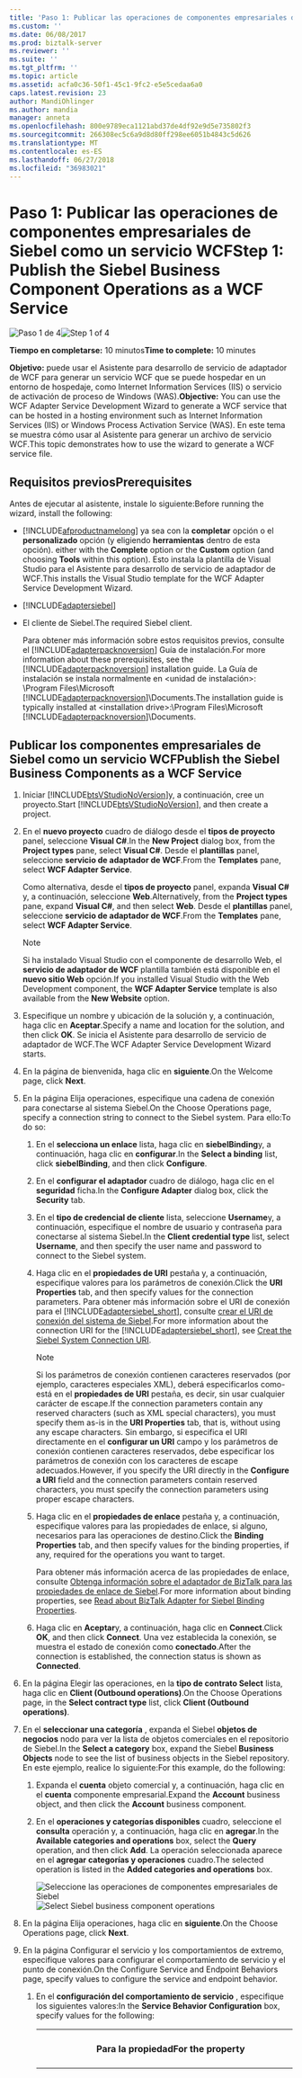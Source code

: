 ```yaml
---
title: 'Paso 1: Publicar las operaciones de componentes empresariales de Siebel como un servicio WCF | Microsoft Docs'
ms.custom: ''
ms.date: 06/08/2017
ms.prod: biztalk-server
ms.reviewer: ''
ms.suite: ''
ms.tgt_pltfrm: ''
ms.topic: article
ms.assetid: acfa0c36-50f1-45c1-9fc2-e5e5cedaa6a0
caps.latest.revision: 23
author: MandiOhlinger
ms.author: mandia
manager: anneta
ms.openlocfilehash: 800e9789eca1121abd37de4df92e9d5e735802f3
ms.sourcegitcommit: 266308ec5c6a9d8d80ff298ee6051b4843c5d626
ms.translationtype: MT
ms.contentlocale: es-ES
ms.lasthandoff: 06/27/2018
ms.locfileid: "36983021"
---
```

# <a name="step-1-publish-the-siebel-business-component-operations-as-a-wcf-service"></a><span data-ttu-id="fc340-102">Paso 1: Publicar las operaciones de componentes empresariales de Siebel como un servicio WCF</span><span class="sxs-lookup"><span data-stu-id="fc340-102">Step 1: Publish the Siebel Business Component Operations as a WCF Service</span></span>
<span data-ttu-id="fc340-103">![Paso 1 de 4](../../adapters-and-accelerators/adapter-oracle-ebs/media/step-1of4.gif "Step_1of4")</span><span class="sxs-lookup"><span data-stu-id="fc340-103">![Step 1 of 4](../../adapters-and-accelerators/adapter-oracle-ebs/media/step-1of4.gif "Step_1of4")</span></span>  
  
 <span data-ttu-id="fc340-104">**Tiempo en completarse:** 10 minutos</span><span class="sxs-lookup"><span data-stu-id="fc340-104">**Time to complete:** 10 minutes</span></span>  
  
 <span data-ttu-id="fc340-105">**Objetivo:** puede usar el Asistente para desarrollo de servicio de adaptador de WCF para generar un servicio WCF que se puede hospedar en un entorno de hospedaje, como Internet Information Services (IIS) o servicio de activación de proceso de Windows (WAS).</span><span class="sxs-lookup"><span data-stu-id="fc340-105">**Objective:** You can use the WCF Adapter Service Development Wizard to generate a WCF service that can be hosted in a hosting environment such as Internet Information Services (IIS) or Windows Process Activation Service (WAS).</span></span> <span data-ttu-id="fc340-106">En este tema se muestra cómo usar al Asistente para generar un archivo de servicio WCF.</span><span class="sxs-lookup"><span data-stu-id="fc340-106">This topic demonstrates how to use the wizard to generate a WCF service file.</span></span>  
  
## <a name="prerequisites"></a><span data-ttu-id="fc340-107">Requisitos previos</span><span class="sxs-lookup"><span data-stu-id="fc340-107">Prerequisites</span></span>  
 <span data-ttu-id="fc340-108">Antes de ejecutar al asistente, instale lo siguiente:</span><span class="sxs-lookup"><span data-stu-id="fc340-108">Before running the wizard, install the following:</span></span>  
  
- [!INCLUDE[afproductnamelong](../../includes/afproductnamelong-md.md)]<span data-ttu-id="fc340-109"> ya sea con la **completar** opción o el **personalizado** opción (y eligiendo **herramientas** dentro de esta opción).</span><span class="sxs-lookup"><span data-stu-id="fc340-109"> either with the **Complete** option or the **Custom** option (and choosing **Tools** within this option).</span></span> <span data-ttu-id="fc340-110">Esto instala la plantilla de Visual Studio para el Asistente para desarrollo de servicio de adaptador de WCF.</span><span class="sxs-lookup"><span data-stu-id="fc340-110">This installs the Visual Studio template for the WCF Adapter Service Development Wizard.</span></span>  
  
- [!INCLUDE[adaptersiebel](../../includes/adaptersiebel-md.md)]  
  
- <span data-ttu-id="fc340-111">El cliente de Siebel.</span><span class="sxs-lookup"><span data-stu-id="fc340-111">The required Siebel client.</span></span>  
  
  <span data-ttu-id="fc340-112">Para obtener más información sobre estos requisitos previos, consulte el [!INCLUDE[adapterpacknoversion](../../includes/adapterpacknoversion-md.md)] Guía de instalación.</span><span class="sxs-lookup"><span data-stu-id="fc340-112">For more information about these prerequisites, see the [!INCLUDE[adapterpacknoversion](../../includes/adapterpacknoversion-md.md)] installation guide.</span></span> <span data-ttu-id="fc340-113">La Guía de instalación se instala normalmente en \<unidad de instalación\>: \Program Files\Microsoft [!INCLUDE[adapterpacknoversion](../../includes/adapterpacknoversion-md.md)]\Documents.</span><span class="sxs-lookup"><span data-stu-id="fc340-113">The installation guide is typically installed at \<installation drive\>:\Program Files\Microsoft [!INCLUDE[adapterpacknoversion](../../includes/adapterpacknoversion-md.md)]\Documents.</span></span>  
  
## <a name="publish-the-siebel-business-components-as-a-wcf-service"></a><span data-ttu-id="fc340-114">Publicar los componentes empresariales de Siebel como un servicio WCF</span><span class="sxs-lookup"><span data-stu-id="fc340-114">Publish the Siebel Business Components as a WCF Service</span></span>  
  
1. <span data-ttu-id="fc340-115">Iniciar [!INCLUDE[btsVStudioNoVersion](../../includes/btsvstudionoversion-md.md)]y, a continuación, cree un proyecto.</span><span class="sxs-lookup"><span data-stu-id="fc340-115">Start [!INCLUDE[btsVStudioNoVersion](../../includes/btsvstudionoversion-md.md)], and then create a project.</span></span>  
  
2. <span data-ttu-id="fc340-116">En el **nuevo proyecto** cuadro de diálogo desde el **tipos de proyecto** panel, seleccione **Visual C#**.</span><span class="sxs-lookup"><span data-stu-id="fc340-116">In the **New Project** dialog box, from the **Project types** pane, select **Visual C#**.</span></span> <span data-ttu-id="fc340-117">Desde el **plantillas** panel, seleccione **servicio de adaptador de WCF**.</span><span class="sxs-lookup"><span data-stu-id="fc340-117">From the **Templates** pane, select **WCF Adapter Service**.</span></span>  
  
    <span data-ttu-id="fc340-118">Como alternativa, desde el **tipos de proyecto** panel, expanda **Visual C#** y, a continuación, seleccione **Web**.</span><span class="sxs-lookup"><span data-stu-id="fc340-118">Alternatively, from the **Project types** pane, expand **Visual C#**, and then select **Web**.</span></span> <span data-ttu-id="fc340-119">Desde el **plantillas** panel, seleccione **servicio de adaptador de WCF**.</span><span class="sxs-lookup"><span data-stu-id="fc340-119">From the **Templates** pane, select **WCF Adapter Service**.</span></span>  
  
   > [!NOTE]
   >  <span data-ttu-id="fc340-120">Si ha instalado Visual Studio con el componente de desarrollo Web, el **servicio de adaptador de WCF** plantilla también está disponible en el **nuevo sitio Web** opción.</span><span class="sxs-lookup"><span data-stu-id="fc340-120">If you installed Visual Studio with the Web Development component, the **WCF Adapter Service** template is also available from the **New Website** option.</span></span>  
  
3. <span data-ttu-id="fc340-121">Especifique un nombre y ubicación de la solución y, a continuación, haga clic en **Aceptar**.</span><span class="sxs-lookup"><span data-stu-id="fc340-121">Specify a name and location for the solution, and then click **OK**.</span></span> <span data-ttu-id="fc340-122">Se inicia el Asistente para desarrollo de servicio de adaptador de WCF.</span><span class="sxs-lookup"><span data-stu-id="fc340-122">The WCF Adapter Service Development Wizard starts.</span></span>  
  
4. <span data-ttu-id="fc340-123">En la página de bienvenida, haga clic en **siguiente**.</span><span class="sxs-lookup"><span data-stu-id="fc340-123">On the Welcome page, click **Next**.</span></span>  
  
5. <span data-ttu-id="fc340-124">En la página Elija operaciones, especifique una cadena de conexión para conectarse al sistema Siebel.</span><span class="sxs-lookup"><span data-stu-id="fc340-124">On the Choose Operations page, specify a connection string to connect to the Siebel system.</span></span> <span data-ttu-id="fc340-125">Para ello:</span><span class="sxs-lookup"><span data-stu-id="fc340-125">To do so:</span></span>  
  
   1. <span data-ttu-id="fc340-126">En el **selecciona un enlace** lista, haga clic en **siebelBinding**y, a continuación, haga clic en **configurar**.</span><span class="sxs-lookup"><span data-stu-id="fc340-126">In the **Select a binding** list, click **siebelBinding**, and then click **Configure**.</span></span>  
  
   2. <span data-ttu-id="fc340-127">En el **configurar el adaptador** cuadro de diálogo, haga clic en el **seguridad** ficha.</span><span class="sxs-lookup"><span data-stu-id="fc340-127">In the **Configure Adapter** dialog box, click the **Security** tab.</span></span>  
  
   3. <span data-ttu-id="fc340-128">En el **tipo de credencial de cliente** lista, seleccione **Username**y, a continuación, especifique el nombre de usuario y contraseña para conectarse al sistema Siebel.</span><span class="sxs-lookup"><span data-stu-id="fc340-128">In the **Client credential type** list, select **Username**, and then specify the user name and password to connect to the Siebel system.</span></span>  
  
   4. <span data-ttu-id="fc340-129">Haga clic en el **propiedades de URI** pestaña y, a continuación, especifique valores para los parámetros de conexión.</span><span class="sxs-lookup"><span data-stu-id="fc340-129">Click the **URI Properties** tab, and then specify values for the connection parameters.</span></span> <span data-ttu-id="fc340-130">Para obtener más información sobre el URI de conexión para el [!INCLUDE[adaptersiebel_short](../../includes/adaptersiebel-short-md.md)], consulte [crear el URI de conexión del sistema de Siebel](../../adapters-and-accelerators/adapter-siebel/create-the-siebel-system-connection-uri.md).</span><span class="sxs-lookup"><span data-stu-id="fc340-130">For more information about the connection URI for the [!INCLUDE[adaptersiebel_short](../../includes/adaptersiebel-short-md.md)], see [Creat the Siebel System Connection URI](../../adapters-and-accelerators/adapter-siebel/create-the-siebel-system-connection-uri.md).</span></span>  
  
      > [!NOTE]
      >  <span data-ttu-id="fc340-131">Si los parámetros de conexión contienen caracteres reservados (por ejemplo, caracteres especiales XML), deberá especificarlos como-está en el **propiedades de URI** pestaña, es decir, sin usar cualquier carácter de escape.</span><span class="sxs-lookup"><span data-stu-id="fc340-131">If the connection parameters contain any reserved characters (such as XML special characters), you must specify them as-is in the **URI Properties** tab, that is, without using any escape characters.</span></span> <span data-ttu-id="fc340-132">Sin embargo, si especifica el URI directamente en el **configurar un URI** campo y los parámetros de conexión contienen caracteres reservados, debe especificar los parámetros de conexión con los caracteres de escape adecuados.</span><span class="sxs-lookup"><span data-stu-id="fc340-132">However, if you specify the URI directly in the **Configure a URI** field and the connection parameters contain reserved characters, you must specify the connection parameters using proper escape characters.</span></span>  
  
   5. <span data-ttu-id="fc340-133">Haga clic en el **propiedades de enlace** pestaña y, a continuación, especifique valores para las propiedades de enlace, si alguno, necesarios para las operaciones de destino.</span><span class="sxs-lookup"><span data-stu-id="fc340-133">Click the **Binding Properties** tab, and then specify values for the binding properties, if any, required for the operations you want to target.</span></span>  
  
       <span data-ttu-id="fc340-134">Para obtener más información acerca de las propiedades de enlace, consulte [Obtenga información sobre el adaptador de BizTalk para las propiedades de enlace de Siebel](../../adapters-and-accelerators/adapter-siebel/read-about-biztalk-adapter-for-siebel-binding-properties.md).</span><span class="sxs-lookup"><span data-stu-id="fc340-134">For more information about binding properties, see [Read about BizTalk Adapter for Siebel Binding Properties](../../adapters-and-accelerators/adapter-siebel/read-about-biztalk-adapter-for-siebel-binding-properties.md).</span></span>  
  
   6. <span data-ttu-id="fc340-135">Haga clic en **Aceptar**y, a continuación, haga clic en **Connect**.</span><span class="sxs-lookup"><span data-stu-id="fc340-135">Click **OK**, and then click **Connect**.</span></span> <span data-ttu-id="fc340-136">Una vez establecida la conexión, se muestra el estado de conexión como **conectado**.</span><span class="sxs-lookup"><span data-stu-id="fc340-136">After the connection is established, the connection status is shown as **Connected**.</span></span>  
  
6. <span data-ttu-id="fc340-137">En la página Elegir las operaciones, en la **tipo de contrato Select** lista, haga clic en **Client (Outbound operations)**.</span><span class="sxs-lookup"><span data-stu-id="fc340-137">On the Choose Operations page, in the **Select contract type** list, click **Client (Outbound operations)**.</span></span>  
  
7. <span data-ttu-id="fc340-138">En el **seleccionar una categoría** , expanda el Siebel **objetos de negocios** nodo para ver la lista de objetos comerciales en el repositorio de Siebel.</span><span class="sxs-lookup"><span data-stu-id="fc340-138">In the **Select a category** box, expand the Siebel **Business Objects** node to see the list of business objects in the Siebel repository.</span></span> <span data-ttu-id="fc340-139">En este ejemplo, realice lo siguiente:</span><span class="sxs-lookup"><span data-stu-id="fc340-139">For this example, do the following:</span></span>  
  
   1.  <span data-ttu-id="fc340-140">Expanda el **cuenta** objeto comercial y, a continuación, haga clic en el **cuenta** componente empresarial.</span><span class="sxs-lookup"><span data-stu-id="fc340-140">Expand the **Account** business object, and then click the **Account** business component.</span></span>  
  
   2.  <span data-ttu-id="fc340-141">En el **operaciones y categorías disponibles** cuadro, seleccione el **consulta** operación y, a continuación, haga clic en **agregar**.</span><span class="sxs-lookup"><span data-stu-id="fc340-141">In the **Available categories and operations** box, select the **Query** operation, and then click **Add**.</span></span> <span data-ttu-id="fc340-142">La operación seleccionada aparece en el **agregar categorías y operaciones** cuadro.</span><span class="sxs-lookup"><span data-stu-id="fc340-142">The selected operation is listed in the **Added categories and operations** box.</span></span>  
  
        <span data-ttu-id="fc340-143">![Seleccione las operaciones de componentes empresariales de Siebel](../../adapters-and-accelerators/adapter-siebel/media/ed0cb649-dc4d-49ce-9541-c491c9cc9ac9.gif "ed0cb649-dc4d-49ce-9541-c491c9cc9ac9")</span><span class="sxs-lookup"><span data-stu-id="fc340-143">![Select Siebel business component operations](../../adapters-and-accelerators/adapter-siebel/media/ed0cb649-dc4d-49ce-9541-c491c9cc9ac9.gif "ed0cb649-dc4d-49ce-9541-c491c9cc9ac9")</span></span>  
  
8. <span data-ttu-id="fc340-144">En la página Elija operaciones, haga clic en **siguiente**.</span><span class="sxs-lookup"><span data-stu-id="fc340-144">On the Choose Operations page, click **Next**.</span></span>  
  
9. <span data-ttu-id="fc340-145">En la página Configurar el servicio y los comportamientos de extremo, especifique valores para configurar el comportamiento de servicio y el punto de conexión.</span><span class="sxs-lookup"><span data-stu-id="fc340-145">On the Configure Service and Endpoint Behaviors page, specify values to configure the service and endpoint behavior.</span></span>  
  
   1. <span data-ttu-id="fc340-146">En el **configuración del comportamiento de servicio** , especifique los siguientes valores:</span><span class="sxs-lookup"><span data-stu-id="fc340-146">In the **Service Behavior Configuration** box, specify values for the following:</span></span>  
  
      |<span data-ttu-id="fc340-147">Para la propiedad</span><span class="sxs-lookup"><span data-stu-id="fc340-147">For the property</span></span>|<span data-ttu-id="fc340-148">Especifique el valor</span><span class="sxs-lookup"><span data-stu-id="fc340-148">Specify the value</span></span>|  
      |----------------------|-----------------------|  
      |<span data-ttu-id="fc340-149">EnableMetadataExchange</span><span class="sxs-lookup"><span data-stu-id="fc340-149">EnableMetadataExchange</span></span>|<span data-ttu-id="fc340-150">Establezca esta opción en **True** para crear un extremo de intercambio de metadatos.</span><span class="sxs-lookup"><span data-stu-id="fc340-150">Set this to **True** to create a metadata exchange endpoint.</span></span> <span data-ttu-id="fc340-151">Si establece esta configuración **True**, disponer de los metadatos del servicio mediante protocolos estandarizados, como las solicitudes de WS-Metadata Exchange (MEX) y HTTP/GET.</span><span class="sxs-lookup"><span data-stu-id="fc340-151">By setting this to **True**, you make the service metadata available using standardized protocols, such as WS-Metadata Exchange (MEX) and HTTP/GET requests.</span></span><br /><br /> <span data-ttu-id="fc340-152">El valor predeterminado es **False**.</span><span class="sxs-lookup"><span data-stu-id="fc340-152">Default is **False**.</span></span>|  
      |<span data-ttu-id="fc340-153">IncludeExceptionDetailsinFault</span><span class="sxs-lookup"><span data-stu-id="fc340-153">IncludeExceptionDetailsinFault</span></span>|<span data-ttu-id="fc340-154">Establezca esta opción en **True** para incluir la información de excepción administrada en detalle de errores SOAP devueltos al cliente con fines de depuración.</span><span class="sxs-lookup"><span data-stu-id="fc340-154">Set this to **True** to include managed exception information in detail of SOAP faults returned to the client for debugging purposes.</span></span> <span data-ttu-id="fc340-155">El valor predeterminado es **False**.</span><span class="sxs-lookup"><span data-stu-id="fc340-155">Default is **False**.</span></span>|  
      |<span data-ttu-id="fc340-156">Nombre</span><span class="sxs-lookup"><span data-stu-id="fc340-156">Name</span></span>|<span data-ttu-id="fc340-157">Nombre de la configuración de comportamiento de servicio.</span><span class="sxs-lookup"><span data-stu-id="fc340-157">Name for the service behavior configuration.</span></span>|  
      |<span data-ttu-id="fc340-158">UseServiceCertificate</span><span class="sxs-lookup"><span data-stu-id="fc340-158">UseServiceCertificate</span></span>|<span data-ttu-id="fc340-159">Especifica si desea usar el modo de seguridad de nivel de mensaje de WCF.</span><span class="sxs-lookup"><span data-stu-id="fc340-159">Specifies whether you want to use the message level security mode of WCF.</span></span> <span data-ttu-id="fc340-160">El valor predeterminado es **True**.</span><span class="sxs-lookup"><span data-stu-id="fc340-160">Default is **True**.</span></span><br /><br /> <span data-ttu-id="fc340-161">Para este tutorial, debe establecer esto en **False**.</span><span class="sxs-lookup"><span data-stu-id="fc340-161">For this tutorial, you must set this to **False**.</span></span>|  
      |<span data-ttu-id="fc340-162">FindValue</span><span class="sxs-lookup"><span data-stu-id="fc340-162">FindValue</span></span>|<span data-ttu-id="fc340-163">Una cadena que especifica el valor que se busca en el almacén de certificados X.509.</span><span class="sxs-lookup"><span data-stu-id="fc340-163">A string that specifies the value to search for in the X.509 certificate store.</span></span><br /><br /> <span data-ttu-id="fc340-164">**Nota:** especifica un valor para esta propiedad sólo si **UseServiceCertificate** está establecido en **True**.</span><span class="sxs-lookup"><span data-stu-id="fc340-164">**Note:** Specify a value for this property only if **UseServiceCertificate** is set to **True**.</span></span>|  
      |<span data-ttu-id="fc340-165">StoreLocation</span><span class="sxs-lookup"><span data-stu-id="fc340-165">StoreLocation</span></span>|<span data-ttu-id="fc340-166">Un valor que especifica la ubicación del almacén de certificados que el servicio puede utilizar para validar el certificado del cliente.</span><span class="sxs-lookup"><span data-stu-id="fc340-166">A value that specifies the location of the certificate store that the service can use to validate the client's certificate.</span></span><br /><br /> <span data-ttu-id="fc340-167">**Nota:** especifica un valor para esta propiedad sólo si **UseServiceCertificate** está establecido en **True**.</span><span class="sxs-lookup"><span data-stu-id="fc340-167">**Note:** Specify a value for this property only if **UseServiceCertificate** is set to **True**.</span></span>|  
      |<span data-ttu-id="fc340-168">StoreName</span><span class="sxs-lookup"><span data-stu-id="fc340-168">StoreName</span></span>|<span data-ttu-id="fc340-169">Nombre del almacén de certificados X.509 para abrir.</span><span class="sxs-lookup"><span data-stu-id="fc340-169">Name of the X.509 certificate store to open.</span></span><br /><br /> <span data-ttu-id="fc340-170">**Nota:** especifica un valor para esta propiedad sólo si **UseServiceCertificate** está establecido en **True**.</span><span class="sxs-lookup"><span data-stu-id="fc340-170">**Note:** Specify a value for this property only if **UseServiceCertificate** is set to **True**.</span></span>|  
      |<span data-ttu-id="fc340-171">X509FindType</span><span class="sxs-lookup"><span data-stu-id="fc340-171">X509FindType</span></span>|<span data-ttu-id="fc340-172">El tipo de búsqueda X.509 que se ejecutará.</span><span class="sxs-lookup"><span data-stu-id="fc340-172">The type of X.509 search to be executed.</span></span><br /><br /> <span data-ttu-id="fc340-173">**Nota:** especifica un valor para esta propiedad sólo si **UseServiceCertificate** está establecido en **True**.</span><span class="sxs-lookup"><span data-stu-id="fc340-173">**Note:** Specify a value for this property only if **UseServiceCertificate** is set to **True**.</span></span>|  
  
      > [!NOTE]
      >  <span data-ttu-id="fc340-174">Para obtener más información acerca de los certificados y las propiedades asociadas, consulte [X509ClientCertificateCredentialsElement propiedades](https://msdn.microsoft.com/library/system.servicemodel.configuration.x509clientcertificatecredentialselement_properties.aspx).</span><span class="sxs-lookup"><span data-stu-id="fc340-174">For more information about the certificates and the associated properties, see [X509ClientCertificateCredentialsElement Properties](https://msdn.microsoft.com/library/system.servicemodel.configuration.x509clientcertificatecredentialselement_properties.aspx).</span></span>
  
   2. <span data-ttu-id="fc340-175">En el **configuración del comportamiento de punto de conexión** , especifique los siguientes valores:</span><span class="sxs-lookup"><span data-stu-id="fc340-175">In the **Endpoint Behavior Configuration** box, specify values for the following:</span></span>  
  
      |<span data-ttu-id="fc340-176">Para la propiedad</span><span class="sxs-lookup"><span data-stu-id="fc340-176">For the property</span></span>|<span data-ttu-id="fc340-177">Especifique el valor</span><span class="sxs-lookup"><span data-stu-id="fc340-177">Specify the value</span></span>|  
      |----------------------|-----------------------|  
      |<span data-ttu-id="fc340-178">Tipo de autenticación</span><span class="sxs-lookup"><span data-stu-id="fc340-178">Authentication Type</span></span>|<span data-ttu-id="fc340-179">: Establezca esta opción en **ClientCredentialUserNamePassword** para permitir que los clientes especificar el nombre de usuario y la contraseña al utilizar el servicio WCF.</span><span class="sxs-lookup"><span data-stu-id="fc340-179">- Set this to **ClientCredentialUserNamePassword** to enable the clients to specify the user name and password while consuming the WCF service.</span></span><br /><br /> <span data-ttu-id="fc340-180">: Establezca esta opción en **HTTPUserNamePassword** para permitir que los clientes especificar el nombre de usuario y contraseña como parte del encabezado HTTP.</span><span class="sxs-lookup"><span data-stu-id="fc340-180">- Set this to **HTTPUserNamePassword** to enable clients to specify user name and password as part of the HTTP header.</span></span><br /><br /> <span data-ttu-id="fc340-181">: Establezca esta opción en **automática** primero habilite los clientes especificar credenciales a través de la **ClientCredential** interfaz.</span><span class="sxs-lookup"><span data-stu-id="fc340-181">- Set this to **Auto** to first enable clients to specify credentials through the **ClientCredential** interface.</span></span> <span data-ttu-id="fc340-182">Si se produce un error, los clientes pueden pasar credenciales como parte del encabezado HTTP.</span><span class="sxs-lookup"><span data-stu-id="fc340-182">If this fails, clients can pass credentials as part of the HTTP header.</span></span><br /><br /> <span data-ttu-id="fc340-183">El valor predeterminado es **automática**. Para que Microsoft Office SharePoint Server consumir el servicio WCF, debe establecer esto como **HTTPUserNamePassword**.</span><span class="sxs-lookup"><span data-stu-id="fc340-183">Default is **Auto**. For Microsoft Office SharePoint Server to consume the WCF service, you should set this as **HTTPUserNamePassword**.</span></span>|  
      |<span data-ttu-id="fc340-184">Nombre</span><span class="sxs-lookup"><span data-stu-id="fc340-184">Name</span></span>|<span data-ttu-id="fc340-185">Especifique un nombre para la configuración de comportamiento de punto de conexión.</span><span class="sxs-lookup"><span data-stu-id="fc340-185">Specify a name for the endpoint behavior configuration.</span></span>|  
      |<span data-ttu-id="fc340-186">UsernameHeader</span><span class="sxs-lookup"><span data-stu-id="fc340-186">UsernameHeader</span></span>|<span data-ttu-id="fc340-187">Nombre para el encabezado de nombre de usuario.</span><span class="sxs-lookup"><span data-stu-id="fc340-187">Name for the user name header.</span></span> <span data-ttu-id="fc340-188">En este ejemplo, especificar **MyUserHeader**.</span><span class="sxs-lookup"><span data-stu-id="fc340-188">For this example, specify **MyUserHeader**.</span></span> <span data-ttu-id="fc340-189">Para obtener más información acerca de los encabezados HTTP, vea "Soporte técnico para Custom HTTP y SOAP Headers" en [ http://go.microsoft.com/fwlink/?LinkId=106692 ](http://go.microsoft.com/fwlink/?LinkId=106692).</span><span class="sxs-lookup"><span data-stu-id="fc340-189">For more information about HTTP headers, see "Support for Custom HTTP and SOAP Headers" at [http://go.microsoft.com/fwlink/?LinkId=106692](http://go.microsoft.com/fwlink/?LinkId=106692).</span></span><br /><br /> <span data-ttu-id="fc340-190">**Nota:** debe especificar un valor para esta propiedad si el **tipo de autenticación** está establecido en **HTTPUserNamePassword**.</span><span class="sxs-lookup"><span data-stu-id="fc340-190">**Note:** You must specify a value for this property if the **Authentication Type** is set to **HTTPUserNamePassword**.</span></span> <span data-ttu-id="fc340-191">Si **tipo de autenticación** está establecido en **automática**, esta propiedad es opcional.</span><span class="sxs-lookup"><span data-stu-id="fc340-191">If **Authentication Type** is set to **Auto**, this property is optional.</span></span>|  
      |<span data-ttu-id="fc340-192">PasswordHeader</span><span class="sxs-lookup"><span data-stu-id="fc340-192">PasswordHeader</span></span>|<span data-ttu-id="fc340-193">Nombre de encabezado de la contraseña.</span><span class="sxs-lookup"><span data-stu-id="fc340-193">Name for the password header.</span></span> <span data-ttu-id="fc340-194">En este ejemplo, especificar **MyPassHeader**.</span><span class="sxs-lookup"><span data-stu-id="fc340-194">For this example, specify **MyPassHeader**.</span></span> <span data-ttu-id="fc340-195">Para obtener más información acerca de los encabezados HTTP, vea "Soporte técnico para Custom HTTP y SOAP Headers" en [ http://go.microsoft.com/fwlink/?LinkId=106692 ](http://go.microsoft.com/fwlink/?LinkId=106692).</span><span class="sxs-lookup"><span data-stu-id="fc340-195">For more information about HTTP headers, see "Support for Custom HTTP and SOAP Headers" at [http://go.microsoft.com/fwlink/?LinkId=106692](http://go.microsoft.com/fwlink/?LinkId=106692).</span></span><br /><br /> <span data-ttu-id="fc340-196">**Nota:** debe especificar un valor para esta propiedad si el **tipo de autenticación** está establecido en **HTTPUserNamePassword**.</span><span class="sxs-lookup"><span data-stu-id="fc340-196">**Note:** You must specify a value for this property if the **Authentication Type** is set to **HTTPUserNamePassword**.</span></span> <span data-ttu-id="fc340-197">Si **tipo de autenticación** está establecido en **automática**, esta propiedad es opcional.</span><span class="sxs-lookup"><span data-stu-id="fc340-197">If **Authentication Type** is set to **Auto**, this property is optional.</span></span>|  
  
      <span data-ttu-id="fc340-198">En la siguiente ilustración muestra la página Configurar el servicio y los comportamientos de punto de conexión con los valores especificados.</span><span class="sxs-lookup"><span data-stu-id="fc340-198">The following figure shows the Configure Service and Endpoint Behaviors page with the specified values.</span></span>  
  
      <span data-ttu-id="fc340-199">![Configurar la página de servicio y los comportamientos de extremo](../../adapters-and-accelerators/adapter-sap/media/0a286b0c-7f0d-46c5-9b56-29bef3a1deea.gif "0a286b0c-7f0d-46c5-9b56-29bef3a1deea")</span><span class="sxs-lookup"><span data-stu-id="fc340-199">![Configure Service and Endpoint Behaviors page](../../adapters-and-accelerators/adapter-sap/media/0a286b0c-7f0d-46c5-9b56-29bef3a1deea.gif "0a286b0c-7f0d-46c5-9b56-29bef3a1deea")</span></span>  
  
10. <span data-ttu-id="fc340-200">En la página Configurar el servicio y los comportamientos de extremo, haga clic en **siguiente**.</span><span class="sxs-lookup"><span data-stu-id="fc340-200">On the Configure Service and Endpoint Behaviors page, click **Next**.</span></span>  
  
11. <span data-ttu-id="fc340-201">En la página Configurar el enlace de punto de conexión de servicio y la dirección, el **seleccione un contrato para configurar** cuadro muestran los contratos para los componentes empresariales de Siebel para el que ha seleccionado las operaciones en la página Elija operaciones.</span><span class="sxs-lookup"><span data-stu-id="fc340-201">On the Configure Service Endpoint Binding and Address page, the **Select a contract to configure** box lists the contracts for the Siebel business components for which you selected the operations on the Choose Operations page.</span></span> <span data-ttu-id="fc340-202">El **operaciones en el contrato seleccionado** cuadro muestra las operaciones que seleccionó para cada artefacto en la página Elija operaciones.</span><span class="sxs-lookup"><span data-stu-id="fc340-202">The **Operations under the selected contract** box displays the operations you selected for each artifact on the Choose Operations page.</span></span>  
  
12. <span data-ttu-id="fc340-203">En el **configurar el enlace para el contrato y dirección** , especifique los siguientes valores:</span><span class="sxs-lookup"><span data-stu-id="fc340-203">In the **Configure the address and binding for the contract** box, specify values for the following:</span></span>  
  
    |<span data-ttu-id="fc340-204">Para la propiedad</span><span class="sxs-lookup"><span data-stu-id="fc340-204">For the property</span></span>|<span data-ttu-id="fc340-205">Especifique el valor</span><span class="sxs-lookup"><span data-stu-id="fc340-205">Specify the value</span></span>|  
    |----------------------|-----------------------|  
    |<span data-ttu-id="fc340-206">Configuración de enlace</span><span class="sxs-lookup"><span data-stu-id="fc340-206">Binding Configuration</span></span>|<span data-ttu-id="fc340-207">El Asistente solo admite el enlace HTTP básico.</span><span class="sxs-lookup"><span data-stu-id="fc340-207">The wizard only supports basic HTTP binding.</span></span> <span data-ttu-id="fc340-208">Por lo tanto, se rellena automáticamente el campo de la configuración de enlace a *System.ServiceModel.Configuration.BasicHttpBindingElement*.</span><span class="sxs-lookup"><span data-stu-id="fc340-208">So, the binding configuration field is automatically populated to *System.ServiceModel.Configuration.BasicHttpBindingElement*.</span></span><br /><br /> <span data-ttu-id="fc340-209">Haga clic en el botón de puntos suspensivos **(...)**  para cambiar las propiedades para el enlace HTTP.</span><span class="sxs-lookup"><span data-stu-id="fc340-209">Click the ellipsis button **(…)** to change the properties for HTTP binding.</span></span> <span data-ttu-id="fc340-210">Para utilizar un canal de comunicación seguro, siempre se debe establecer el **modo** propiedad **transporte**.</span><span class="sxs-lookup"><span data-stu-id="fc340-210">To use a secure communication channel, you must always set the **Mode** property to **Transport**.</span></span> <span data-ttu-id="fc340-211">El asistente establece el valor predeterminado para el **modo** propiedad como **transporte**.</span><span class="sxs-lookup"><span data-stu-id="fc340-211">The wizard sets the default value for the **Mode** property as **Transport**.</span></span><br /><br /> <span data-ttu-id="fc340-212">Para obtener más información acerca de los otros enlaces expone, consulte [BasicHttpBindingElement clase](https://msdn.microsoft.com/library/system.servicemodel.configuration.basichttpbindingelement.aspx).</span><span class="sxs-lookup"><span data-stu-id="fc340-212">For more information about the other bindings exposed, see [BasicHttpBindingElement Class](https://msdn.microsoft.com/library/system.servicemodel.configuration.basichttpbindingelement.aspx).</span></span>|  
    |<span data-ttu-id="fc340-213">Nombre de extremo</span><span class="sxs-lookup"><span data-stu-id="fc340-213">Endpoint Name</span></span>|<span data-ttu-id="fc340-214">Especifique un nombre de punto de conexión para el contrato.</span><span class="sxs-lookup"><span data-stu-id="fc340-214">Specify an endpoint name for the contract.</span></span>|  
  
     <span data-ttu-id="fc340-215">Los demás campos de esta página se rellenan automáticamente según los valores especificados en las páginas anteriores.</span><span class="sxs-lookup"><span data-stu-id="fc340-215">The other fields on this page are automatically populated based on the values you specified in the earlier pages.</span></span>  
  
     <span data-ttu-id="fc340-216">Haga clic en **Aplicar**.</span><span class="sxs-lookup"><span data-stu-id="fc340-216">Click **Apply**.</span></span> <span data-ttu-id="fc340-217">Realice este paso para todos los contratos que se muestra bajo la **seleccione un contrato para configurar** cuadro.</span><span class="sxs-lookup"><span data-stu-id="fc340-217">Perform this step for all the contracts displayed under the **Select a contract to configure** box.</span></span>  
  
    > [!NOTE]
    >  <span data-ttu-id="fc340-218">Si no especifica ningún valor en esta página, se aceptan los valores predeterminados para todos los contratos.</span><span class="sxs-lookup"><span data-stu-id="fc340-218">If you do not specify any values on this page, the default values are accepted for all the contracts.</span></span>  
  
     <span data-ttu-id="fc340-219">La siguiente ilustración muestra la página de dirección con los valores especificados y configurar el enlace de punto de conexión de servicio.</span><span class="sxs-lookup"><span data-stu-id="fc340-219">The following figure shows the Configure Service Endpoint Binding and Address page with the specified values.</span></span>  
  
     <span data-ttu-id="fc340-220">![Configurar el enlace del punto de conexión de servicio y dirección](../../adapters-and-accelerators/adapter-siebel/media/467d3e18-027d-4218-9d72-0740c1f559e3.gif "467d3e18-027d-4218-9d72-0740c1f559e3")</span><span class="sxs-lookup"><span data-stu-id="fc340-220">![Configure Service Endpoint Binding and Address](../../adapters-and-accelerators/adapter-siebel/media/467d3e18-027d-4218-9d72-0740c1f559e3.gif "467d3e18-027d-4218-9d72-0740c1f559e3")</span></span>  
  
13. <span data-ttu-id="fc340-221">En la página Configurar el enlace de punto de conexión de servicio y la dirección, haga clic en **siguiente**.</span><span class="sxs-lookup"><span data-stu-id="fc340-221">On the Configure Service Endpoint Binding and Address page, click **Next**.</span></span> <span data-ttu-id="fc340-222">La página de resumen muestra una estructura de árbol de los contratos para los componentes empresariales de Siebel seleccionados y, debajo de eso, las operaciones seleccionadas para cada componente empresarial.</span><span class="sxs-lookup"><span data-stu-id="fc340-222">The Summary page lists a tree structure of the contracts for the selected Siebel business components and, under that, the operations selected for each business component.</span></span>  
  
14. <span data-ttu-id="fc340-223">Revise el resumen y, a continuación, haga clic en **finalizar**.</span><span class="sxs-lookup"><span data-stu-id="fc340-223">Review the summary, and then click **Finish**.</span></span>  
  
15. <span data-ttu-id="fc340-224">El asistente crea un servicio WCF y agrega los archivos siguientes en el [!INCLUDE[btsVStudioNoVersion](../../includes/btsvstudionoversion-md.md)] proyecto:</span><span class="sxs-lookup"><span data-stu-id="fc340-224">The wizard creates a WCF service and adds the following files to the [!INCLUDE[btsVStudioNoVersion](../../includes/btsvstudionoversion-md.md)] project:</span></span>  
  
    1.  <span data-ttu-id="fc340-225">archivo .svc.</span><span class="sxs-lookup"><span data-stu-id="fc340-225">.svc file.</span></span> <span data-ttu-id="fc340-226">Este es el archivo de servicio WCF.</span><span class="sxs-lookup"><span data-stu-id="fc340-226">This is the WCF service file.</span></span> <span data-ttu-id="fc340-227">El asistente genera un archivo para cada contrato.</span><span class="sxs-lookup"><span data-stu-id="fc340-227">The wizard generates one file for each contract.</span></span>  
  
    2.  <span data-ttu-id="fc340-228">Archivo Web.config.</span><span class="sxs-lookup"><span data-stu-id="fc340-228">Web.config file.</span></span>  
  
    3.  <span data-ttu-id="fc340-229">Código de servicio (archivo. cs).</span><span class="sxs-lookup"><span data-stu-id="fc340-229">Service code (.cs file).</span></span>  
  
16. <span data-ttu-id="fc340-230">Publicar el servicio WCF.</span><span class="sxs-lookup"><span data-stu-id="fc340-230">Publish the WCF service.</span></span>  
  
    1.  <span data-ttu-id="fc340-231">Asegúrese de que SSL está habilitado para Internet Information Services (IIS).</span><span class="sxs-lookup"><span data-stu-id="fc340-231">Make sure SSL is enabled for Internet Information Services (IIS).</span></span> <span data-ttu-id="fc340-232">Consulte [cómo configurar SSL](https://docs.microsoft.com/iis/manage/configuring-security/how-to-set-up-ssl-on-iis).</span><span class="sxs-lookup"><span data-stu-id="fc340-232">See [How to Set Up SSL](https://docs.microsoft.com/iis/manage/configuring-security/how-to-set-up-ssl-on-iis).</span></span>
  
    2.  <span data-ttu-id="fc340-233">Haga clic en el proyecto en el Explorador de soluciones y, a continuación, haga clic en **publicar**.</span><span class="sxs-lookup"><span data-stu-id="fc340-233">Right-click the project in Solution Explorer, and then click **Publish**.</span></span>  
  
    3.  <span data-ttu-id="fc340-234">En el **publicación Web** cuadro de diálogo, especifique una dirección URL para el servicio WCF.</span><span class="sxs-lookup"><span data-stu-id="fc340-234">In the **Publish Web** dialog box, specify a URL for the WCF service.</span></span> <span data-ttu-id="fc340-235">Por ejemplo:</span><span class="sxs-lookup"><span data-stu-id="fc340-235">For example:</span></span>  
  
        ```  
        https://<computer_name>/Siebel_Account/  
        ```  
  
    4.  <span data-ttu-id="fc340-236">Desde el **copia** cuadro, haga clic en **todos los archivos de proyecto**.</span><span class="sxs-lookup"><span data-stu-id="fc340-236">From the **Copy** box, click **All project files**.</span></span>  
  
    5.  <span data-ttu-id="fc340-237">Haga clic en **Publicar**.</span><span class="sxs-lookup"><span data-stu-id="fc340-237">Click **Publish**.</span></span>  
  
17. <span data-ttu-id="fc340-238">Compruebe que el servicio de WCF se publicó correctamente.</span><span class="sxs-lookup"><span data-stu-id="fc340-238">Verify that the WCF service is published successfully.</span></span>  
  
    1.  <span data-ttu-id="fc340-239">Inicie la consola de administración de Microsoft IIS.</span><span class="sxs-lookup"><span data-stu-id="fc340-239">Start the IIS Microsoft Management Console.</span></span> <span data-ttu-id="fc340-240">Haga clic en **iniciar**, apunte a **herramientas administrativas**y, a continuación, haga clic en **Internet Information Services**.</span><span class="sxs-lookup"><span data-stu-id="fc340-240">Click **Start**, point to **Administrative Tools**, and then click **Internet Information Services**.</span></span>  
  
    2.  <span data-ttu-id="fc340-241">Desplácese hasta el nodo donde se publica el servicio.</span><span class="sxs-lookup"><span data-stu-id="fc340-241">Navigate to the node where you published the service.</span></span> <span data-ttu-id="fc340-242">Para el **Siebel_Account** de servicio, vaya a **Internet Information Services** > **\<nombre_equipo\>**   >  **Sitios Web** > **sitio Web predeterminado** > **Siebel_Account**.</span><span class="sxs-lookup"><span data-stu-id="fc340-242">For the **Siebel_Account** service, navigate to **Internet Information Services** > **\<Computer Name\>** > **Web Sites** > **Default Web Site** > **Siebel_Account**.</span></span>  
  
    3.  <span data-ttu-id="fc340-243">En el panel derecho, haga clic en el archivo BusinessObjects_Account_Account_Operation.svc y, a continuación, haga clic en **examinar**.</span><span class="sxs-lookup"><span data-stu-id="fc340-243">On the right pane, right-click the BusinessObjects_Account_Account_Operation.svc file, and then click **Browse**.</span></span>  
  
    4.  <span data-ttu-id="fc340-244">Aparece la página Web con la dirección URL para recuperar el WSDL.</span><span class="sxs-lookup"><span data-stu-id="fc340-244">The Web page shows up with the URL for retrieving the WSDL.</span></span> <span data-ttu-id="fc340-245">Desea probar la recuperación de metadatos mediante el comando svcutil.</span><span class="sxs-lookup"><span data-stu-id="fc340-245">You may want to test metadata retrieval using the svcutil command.</span></span> <span data-ttu-id="fc340-246">Por ejemplo, el comando para recuperar los metadatos del servicio Siebel_Account es:</span><span class="sxs-lookup"><span data-stu-id="fc340-246">For example, the command to retrieve metadata for the Siebel_Account service is:</span></span>  
  
        ```  
        svcutil.exe https://localhost/Siebel_Account/BusinessObjects_Account_Account_Operation.svc?wsdl  
        ```  
  
## <a name="next-steps"></a><span data-ttu-id="fc340-247">Pasos siguientes</span><span class="sxs-lookup"><span data-stu-id="fc340-247">Next Steps</span></span>  
 <span data-ttu-id="fc340-248">Ahora tiene un servicio WCF para el componente de negocio de Siebel.</span><span class="sxs-lookup"><span data-stu-id="fc340-248">You now have a WCF service for the Siebel business component.</span></span> <span data-ttu-id="fc340-249">Utilice el Editor de definición del catálogo de datos profesionales para crear un archivo de definición de aplicación para las operaciones de componentes empresariales de Siebel.</span><span class="sxs-lookup"><span data-stu-id="fc340-249">Use the Business Data Catalog Definition Editor to create an application definition file for the Siebel business component operations.</span></span> <span data-ttu-id="fc340-250">Consulte [paso 2: crear un archivo de definición de aplicación para operaciones de componentes empresariales de Siebel](../../adapters-and-accelerators/adapter-siebel/step-2-create-an-application-definition-file-for-siebel-business-component.md) para obtener instrucciones.</span><span class="sxs-lookup"><span data-stu-id="fc340-250">See [Step 2: Create an Application Definition File for Siebel Business Component Operations](../../adapters-and-accelerators/adapter-siebel/step-2-create-an-application-definition-file-for-siebel-business-component.md) for instructions.</span></span> <span data-ttu-id="fc340-251">El archivo de definición de la aplicación identifica dónde se almacenan los datos LOB y el formato en el que se almacena.</span><span class="sxs-lookup"><span data-stu-id="fc340-251">The application definition file identifies where the LOB data is stored and the format in which it is stored.</span></span>  
  
## <a name="see-also"></a><span data-ttu-id="fc340-252">Vea también</span><span class="sxs-lookup"><span data-stu-id="fc340-252">See Also</span></span>  
 [<span data-ttu-id="fc340-253">Tutorial 1: Presentación de datos de un sistema de Siebel en un sitio de SharePoint</span><span class="sxs-lookup"><span data-stu-id="fc340-253">Tutorial 1: Presenting Data From a Siebel System on a SharePoint Site</span></span>](../../adapters-and-accelerators/adapter-siebel/tutorial-1-presenting-data-from-a-siebel-system-on-a-sharepoint-site.md)